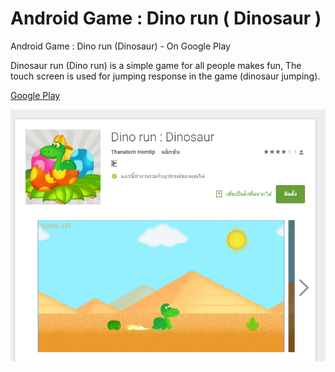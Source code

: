 # Android Game : Dino run ( Dinosaur )
Android Game : Dino run (Dinosaur) - On Google Play

Dinosaur run (Dino run) is a simple game for all people makes fun,
The touch screen is used for jumping response in the game (dinosaur jumping).

[Google Play](https://play.google.com/store/apps/details?id=com.thanatorn.android.animal.runner)

![alt text](https://github.com/thanatornHO/Android-Dino-Run/blob/master/animal-runner-android/res/google_play.PNG "")
